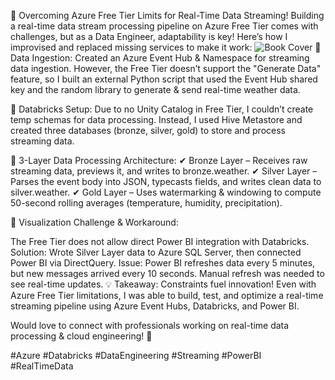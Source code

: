🚀 Overcoming Azure Free Tier Limits for Real-Time Data Streaming!
Building a real-time data stream processing pipeline on Azure Free Tier comes with challenges, but as a Data Engineer, adaptability is key! Here’s how I improvised and replaced missing services to make it work:
![Book Cover](main/project_overview.png)
🔹 Data Ingestion: Created an Azure Event Hub & Namespace for streaming data ingestion. However, the Free Tier doesn’t support the "Generate Data" feature, so I built an external Python script that used the Event Hub shared key and the random library to generate & send real-time weather data.

🔹 Databricks Setup: Due to no Unity Catalog in Free Tier, I couldn’t create temp schemas for data processing. Instead, I used Hive Metastore and created three databases (bronze, silver, gold) to store and process streaming data.

🔹 3-Layer Data Processing Architecture:
✔ Bronze Layer – Receives raw streaming data, previews it, and writes to bronze.weather.
✔ Silver Layer – Parses the event body into JSON, typecasts fields, and writes clean data to silver.weather.
✔ Gold Layer – Uses watermarking & windowing to compute 50-second rolling averages (temperature, humidity, precipitation).

🔹 Visualization Challenge & Workaround:

The Free Tier does not allow direct Power BI integration with Databricks.
Solution: Wrote Silver Layer data to Azure SQL Server, then connected Power BI via DirectQuery.
Issue: Power BI refreshes data every 5 minutes, but new messages arrived every 10 seconds. Manual refresh was needed to see real-time updates.
💡 Takeaway: Constraints fuel innovation! Even with Azure Free Tier limitations, I was able to build, test, and optimize a real-time streaming pipeline using Azure Event Hubs, Databricks, and Power BI.

Would love to connect with professionals working on real-time data processing & cloud engineering! 🚀

#Azure #Databricks #DataEngineering #Streaming #PowerBI #RealTimeData
